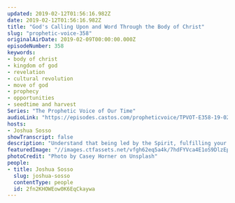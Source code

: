 ```yaml
---
updated: 2019-02-12T01:56:16.982Z
date: 2019-02-12T01:56:16.982Z
title: "God's Calling Upon and Word Through the Body of Christ"
slug: "prophetic-voice-358"
originalAirDate: 2019-02-09T00:00:00.000Z
episodeNumber: 358
keywords:
- body of christ
- kingdom of god
- revelation
- cultural revolution
- move of god
- prophecy
- opportunities
- seedtime and harvest
Series: "The Prophetic Voice of Our Time"
audioLink: "https://episodes.castos.com/propheticvoice/TPVOT-E358-19-02-09-10-God-s-Calling-Upon-and-Word-Through-the-Body.mp3"
hosts:
- Joshua Sosso
showTranscript: false
description: "Understand that being led by the Spirit, fulfilling your calling in the body of Christ, does not necessarily mean that you’re going to be preaching. Being a preacher, standing in front of a podium, that is not the be-all end-all. Some of you are going to be called to be preachers and ministers, but some of you are called into the media industries. Some of you are called into the political sector. Some of you are called into education and the financial sector. Ok, and we know, God knows, that all of those areas need revival. All those areas need the body of Christ in authority. Competent, anointed men and women of God need to be in those industries. So we shouldn’t try to push people just to be a pastor. We shouldn’t put being a pastor up on pedestal because that’s not the ultimate position, ok? Your ultimate position is wherever God sends you. So if God is sending you to the media, that’s the ultimate position for you, ok? Because each of us, we’re the body of Christ, right? We’re made up of different parts..."
featuredImage: "//images.ctfassets.net/vfgh62eq5a4k/7hdFYVca4E1oS9DlzEpVNP/9dbb29363c4fd5048371164f5bf1dca7/casey-horner-1047049-unsplash2.jpg"
photoCredit: "Photo by Casey Horner on Unsplash"
people:
- title: Joshua Sosso
  slug: joshua-sosso
  contentType: people
  id: 2fn2KHOWEow0K6EqCkaywa
---
```

